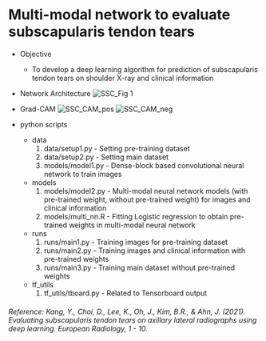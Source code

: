 # Multi-modal network to evaluate subscapularis tendon tears

- Objective
   - To develop a deep learning algorithm for prediction of subscapularis tendon tears on shoulder X-ray and clinical information

- Network Architecture
   ![SSC_Fig 1](https://user-images.githubusercontent.com/49828672/128472304-1b46338d-985b-4ada-9d7f-28e0bfa3fb46.png)

- Grad-CAM
   ![SSC_CAM_pos](https://user-images.githubusercontent.com/49828672/128472829-80de179f-f8c3-4620-b0a7-fa3b18cca997.png)
   ![SSC_CAM_neg](https://user-images.githubusercontent.com/49828672/128472837-fb6b8d8d-b7d0-47f3-9a6d-1f7ea184588d.png)

- python scripts
   - data
      1. data/setup1.py       - Setting pre-training dataset
      2. data/setup2.py       - Setting main dataset
      3. models/model1.py     - Dense-block based convolutional neural network to train images
   - models
      1. models/model2.py     - Multi-modal neural network models (with pre-trained weight, without pre-trained weight) for images and clinical information
      2. models/multi_nn.R    - Fitting Logistic regression to obtain pre-trained weights in multi-modal neural network
   - runs
      1. runs/main1.py        - Training images for pre-training dataset 
      2. runs/main2.py        - Training images and clinical information with pre-trained weights
      3. runs/main3.py        - Training main dataset without pre-trained weights
   - tf_utils
      1. tf_utils/tboard.py   - Related to Tensorboard output

###### Reference: Kang, Y., Choi, D., Lee, K., Oh, J., Kim, B.R., & Ahn, J. (2021). Evaluating subscapularis tendon tears on axillary lateral radiographs using deep learning. European Radiology, 1 - 10.
